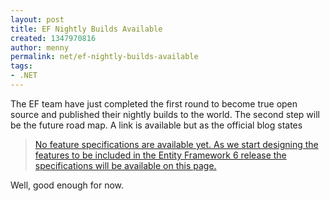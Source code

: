 ```yaml
---
layout: post
title: EF Nightly Builds Available
created: 1347970816
author: menny
permalink: net/ef-nightly-builds-available
tags:
- .NET
---
```

<p>The EF team have just completed the first round to become true open source and published their nightly builds to the world. The second step will be the future road map. A link is available but as the official blog states</p>
<blockquote><p><a href="http://entityframework.codeplex.com/wikipage?title=specs">No feature specifications are available yet. As we start designing the features to be included in the Entity Framework 6 release the specifications will be available on this page.</a></p></blockquote>
<p>Well, good enough for now.</p>
